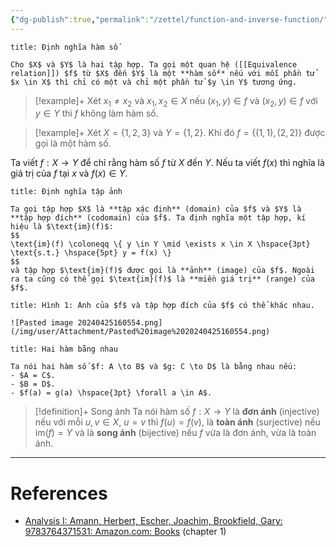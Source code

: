 ```yaml
---
{"dg-publish":true,"permalink":"/zettel/function-and-inverse-function/","noteIcon":"📝","created":"2024-04-25T15:44:39.064+07:00","updated":"2024-04-25T16:43:38.703+07:00"}
---
```



```ad-definition
title: Định nghĩa hàm số

Cho $X$ và $Y$ là hai tập hợp. Ta gọi một quan hệ ([[Equivalence relation]]) $f$ từ $X$ đến $Y$ là một **hàm số** nếu với mỗi phần tử $x \in X$ thì chỉ có một và chỉ một phần tử $y \in Y$ tương ứng. 
```

>[!example]+
>Xét $x_{1} \neq x_{2}$ và $x_{1}, x_{2} \in X$ nếu $(x_{1}, y) \in f$ và $(x_{2}, y) \in f$ với $y \in Y$ thì $f$ không làm hàm số.

>[!example]+
>Xét $X = \{ 1, 2, 3 \}$ và $Y = \{ 1, 2 \}$. Khi đó $f = \{ (1, 1), (2, 2) \}$ được gọi là một hàm số.

Ta viết $f: X \to Y$ để chỉ rằng hàm số $f$ từ $X$ đến $Y$. Nếu ta viết $f(x)$ thì nghĩa là giá trị của $f$ tại $x$ và $f(x) \in Y$.

```ad-definition
title: Định nghĩa tập ảnh

Ta gọi tập hợp $X$ là **tập xác định** (domain) của $f$ và $Y$ là **tập hợp đích** (codomain) của $f$. Ta định nghĩa một tập hợp, kí hiệu là $\text{im}(f)$:
$$
\text{im}(f) \coloneqq \{ y \in Y \mid \exists x \in X \hspace{3pt} \text{s.t.} \hspace{5pt} y = f(x) \}
$$
và tập hợp $\text{im}(f)$ được gọi là **ảnh** (image) của $f$. Ngoài ra ta cũng có thể gọi $\text{im}(f)$ là **miền giá trị** (range) của $f$.
```

```ad-figure
title: Hình 1: Ảnh của $f$ và tập hợp đích của $f$ có thể khác nhau.

![Pasted image 20240425160554.png](/img/user/Attachment/Pasted%20image%2020240425160554.png)
```

```ad-definition
title: Hai hàm bằng nhau

Ta nói hai hàm số $f: A \to B$ và $g: C \to D$ là bằng nhau nếu:
- $A = C$.
- $B = D$.
- $f(a) = g(a) \hspace{3pt} \forall a \in A$.
```

>[!definition]+ Song ánh
>Ta nói hàm số $f: X \to Y$ là **đơn ánh** (injective) nếu với mỗi $u, v \in X$, $u = v$ thì $f(u) = f(v)$, là **toàn ánh** (surjective) nếu $\text{im}(f) = Y$ và là **song ánh** (bijective) nếu $f$ vừa là đơn ánh, vừa là toàn ánh.

---
# References

- [Analysis I: Amann, Herbert, Escher, Joachim, Brookfield, Gary: 9783764371531: Amazon.com: Books](https://www.amazon.com/Analysis-I-Herbert-Amann/dp/3764371536) (chapter 1)